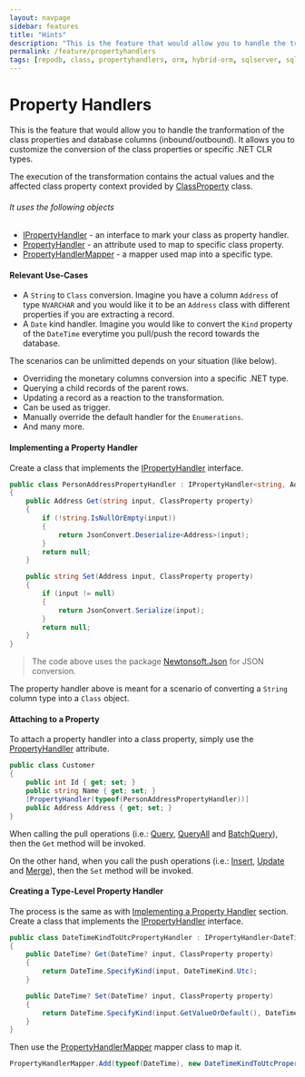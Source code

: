 ```yaml
---
layout: navpage
sidebar: features
title: "Hints"
description: "This is the feature that would allow you to handle the tranformation of the class properties and database columns (inbound/outbound)."
permalink: /feature/propertyhandlers
tags: [repodb, class, propertyhandlers, orm, hybrid-orm, sqlserver, sqlite, mysql, postgresql]
---
```


# Property Handlers

This is the feature that would allow you to handle the tranformation of the class properties and database columns (inbound/outbound). It allows you to customize the conversion of the class properties or specific .NET CLR types.

The execution of the transformation contains the actual values and the affected class property context provided by [ClassProperty](/class/classproperty) class.

###### It uses the following objects

- [IPropertyHandler](/interface/ipropertyhandler) - an interface to mark your class as property handler.
- [PropertyHandler](/attribute/propertyhandler) - an attribute used to map to specific class property.
- [PropertyHandlerMapper](/mapper/propertyhandlermapper) - a mapper used map into a specific type.

#### Relevant Use-Cases

- A `String` to `Class` conversion. Imagine you have a column `Address` of type `NVARCHAR` and you would like it to be an `Address` class with different properties if you are extracting a record.
- A `Date` kind handler. Imagine you would like to convert the `Kind` property of the `DateTime` everytime you pull/push the record towards the database.

The scenarios can be unlimitted depends on your situation (like below).

- Overriding the monetary columns conversion into a specific .NET type.
- Querying a child records of the parent rows.
- Updating a record as a reaction to the transformation.
- Can be used as trigger.
- Manually override the default handler for the `Enumerations`.
- And many more.

#### Implementing a Property Handler

Create a class that implements the [IPropertyHandler](/interface/ipropertyhandler) interface.

```csharp
public class PersonAddressPropertyHandler : IPropertyHandler<string, Address>
{
    public Address Get(string input, ClassProperty property)
    {
        if (!string.IsNullOrEmpty(input))
        {
            return JsonConvert.Deserialize<Address>(input);
        }
        return null;
    }

    public string Set(Address input, ClassProperty property)
    {
        if (input != null)
        {
            return JsonConvert.Serialize(input);
        }
        return null;
    }
}
```

> The code above uses the package [Newtonsoft.Json](https://www.nuget.org/packages/Newtonsoft.Json) for JSON conversion.

The property handler above is meant for a scenario of converting a `String` column type into a `Class` object.

#### Attaching to a Property

To attach a property handler into a class property, simply use the [PropertyHandller](/attribute/propertyhandler) attribute.

```csharp
public class Customer
{
    public int Id { get; set; }
    public string Name { get; set; }
    [PropertyHandler(typeof(PersonAddressPropertyHandler))]
    public Address Address { get; set; }
}
```

When calling the pull operations (i.e.: [Query](/operation/query), [QueryAll](/operation/queryall) and [BatchQuery](/operation/batchquery)), then the `Get` method will be invoked.

On the other hand, when you call the push operations (i.e.: [Insert](/operation/insert), [Update](/operation/update) and [Merge](/operation/merge)), then the `Set` method will be invoked. 

#### Creating a Type-Level Property Handler

The process is the same as with [Implementing a Property Handler](#implementing-a-property-handler) section. Create a class that implements the [IPropertyHandler](/interface/ipropertyhandler) interface.

```csharp
public class DateTimeKindToUtcPropertyHandler : IPropertyHandler<DateTime?, DateTime?>
{
    public DateTime? Get(DateTime? input, ClassProperty property)
    {
        return DateTime.SpecifyKind(input, DateTimeKind.Utc);
    }

    public DateTime? Set(DateTime? input, ClassProperty property)
    {
        return DateTime.SpecifyKind(input.GetValueOrDefault(), DateTimeKind.Unspecified);
    }
}
```

Then use the [PropertyHandlerMapper](/mapper/propertyhandlermapper) mapper class to map it.

```csharp
PropertyHandlerMapper.Add(typeof(DateTime), new DateTimeKindToUtcPropertyHandler(), true);
```